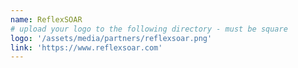 ```yaml
---
name: ReflexSOAR
# upload your logo to the following directory - must be square
logo: '/assets/media/partners/reflexsoar.png'
link: 'https://www.reflexsoar.com'
---
```

